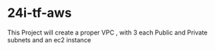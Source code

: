 # 24i-tf-aws

This Project will create a proper VPC , with 3 each Public and Private subnets and an ec2 instance